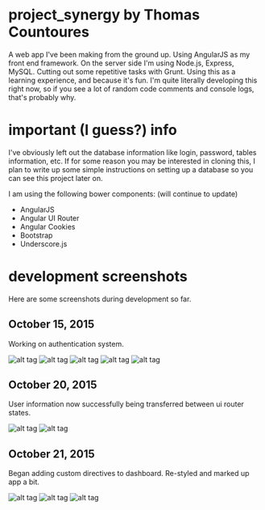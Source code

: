 # project_synergy by Thomas Countoures
A web app I've been making from the ground up. Using AngularJS as my front end framework. On the server side I'm using Node.js, Express, MySQL. Cutting out some repetitive tasks with Grunt. Using this as a learning experience, and because it's fun. I'm quite literally developing this right now, so if you see a lot of random code comments and console logs, that's probably why.

# important (I guess?) info
I've obviously left out the database information like login, password, tables information, etc. If for some reason you may be interested in cloning this, I plan to write up some simple instructions on setting up a database so you can see this project later on. 

I am using the following bower components: (will continue to update)

* AngularJS
* Angular UI Router
* Angular Cookies
* Bootstrap
* Underscore.js

# development screenshots

Here are some screenshots during development so far.

## October 15, 2015

Working on authentication system.

![alt tag](https://raw.github.com/thomascountoures/project_synergy/screenshots/screenshots/screen1.png)
![alt tag](https://raw.github.com/thomascountoures/project_synergy/screenshots/screenshots/screen2.png)
![alt tag](https://raw.github.com/thomascountoures/project_synergy/screenshots/screenshots/screen3.png)
![alt tag](https://raw.github.com/thomascountoures/project_synergy/screenshots/screenshots/screen4.png)
![alt tag](https://raw.github.com/thomascountoures/project_synergy/screenshots/screenshots/screen5.png)

## October 20, 2015

User information now successfully being transferred between ui router states.

![alt tag](https://raw.github.com/thomascountoures/project_synergy/screenshots/screenshots/screen6.png)
![alt tag](https://raw.github.com/thomascountoures/project_synergy/screenshots/screenshots/screen7.png)

## October 21, 2015

Began adding custom directives to dashboard. Re-styled and marked up app a bit.

![alt tag](https://raw.github.com/thomascountoures/project_synergy/screenshots/screenshots/screen8.png)
![alt tag](https://raw.github.com/thomascountoures/project_synergy/screenshots/screenshots/screen9.png)
![alt tag](https://raw.github.com/thomascountoures/project_synergy/screenshots/screenshots/screen1.png)